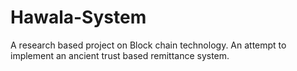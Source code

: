 # Hawala-System
A research based project on Block chain technology. An attempt to implement an ancient trust based remittance system. 
